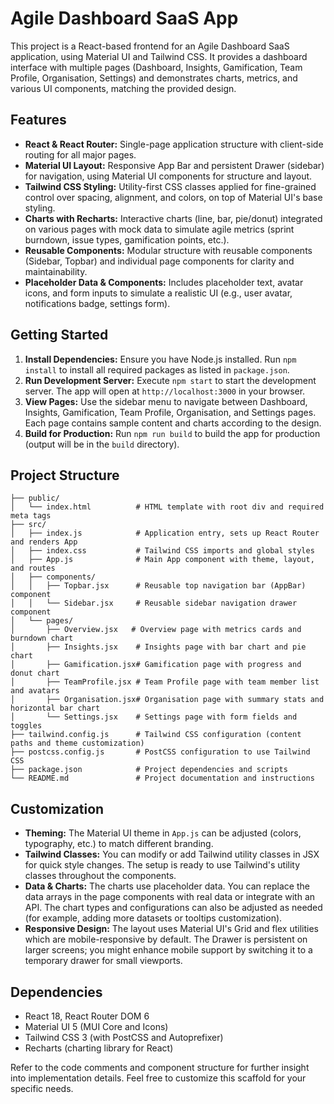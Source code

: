 # Agile Dashboard SaaS App

This project is a React-based frontend for an Agile Dashboard SaaS application, using Material UI and Tailwind CSS. It provides a dashboard interface with multiple pages (Dashboard, Insights, Gamification, Team Profile, Organisation, Settings) and demonstrates charts, metrics, and various UI components, matching the provided design.

## Features
- **React & React Router:** Single-page application structure with client-side routing for all major pages.
- **Material UI Layout:** Responsive App Bar and persistent Drawer (sidebar) for navigation, using Material UI components for structure and layout.
- **Tailwind CSS Styling:** Utility-first CSS classes applied for fine-grained control over spacing, alignment, and colors, on top of Material UI's base styling.
- **Charts with Recharts:** Interactive charts (line, bar, pie/donut) integrated on various pages with mock data to simulate agile metrics (sprint burndown, issue types, gamification points, etc.).
- **Reusable Components:** Modular structure with reusable components (Sidebar, Topbar) and individual page components for clarity and maintainability.
- **Placeholder Data & Components:** Includes placeholder text, avatar icons, and form inputs to simulate a realistic UI (e.g., user avatar, notifications badge, settings form).

## Getting Started
1. **Install Dependencies:** Ensure you have Node.js installed. Run `npm install` to install all required packages as listed in `package.json`.
2. **Run Development Server:** Execute `npm start` to start the development server. The app will open at `http://localhost:3000` in your browser.
3. **View Pages:** Use the sidebar menu to navigate between Dashboard, Insights, Gamification, Team Profile, Organisation, and Settings pages. Each page contains sample content and charts according to the design.
4. **Build for Production:** Run `npm run build` to build the app for production (output will be in the `build` directory).

## Project Structure
    ├── public/
    │   └── index.html          # HTML template with root div and required meta tags
    ├── src/
    │   ├── index.js            # Application entry, sets up React Router and renders App
    │   ├── index.css           # Tailwind CSS imports and global styles
    │   ├── App.js              # Main App component with theme, layout, and routes
    │   ├── components/
    │   │   ├── Topbar.jsx      # Reusable top navigation bar (AppBar) component
    │   │   └── Sidebar.jsx     # Reusable sidebar navigation drawer component
    │   └── pages/
    │       ├── Overview.jsx   # Overview page with metrics cards and burndown chart
    │       ├── Insights.jsx    # Insights page with bar chart and pie chart
    │       ├── Gamification.jsx# Gamification page with progress and donut chart
    │       ├── TeamProfile.jsx # Team Profile page with team member list and avatars
    │       ├── Organisation.jsx# Organisation page with summary stats and horizontal bar chart
    │       └── Settings.jsx    # Settings page with form fields and toggles
    ├── tailwind.config.js      # Tailwind CSS configuration (content paths and theme customization)
    ├── postcss.config.js       # PostCSS configuration to use Tailwind CSS
    ├── package.json            # Project dependencies and scripts
    └── README.md               # Project documentation and instructions

## Customization
- **Theming:** The Material UI theme in `App.js` can be adjusted (colors, typography, etc.) to match different branding.
- **Tailwind Classes:** You can modify or add Tailwind utility classes in JSX for quick style changes. The setup is ready to use Tailwind's utility classes throughout the components.
- **Data & Charts:** The charts use placeholder data. You can replace the data arrays in the page components with real data or integrate with an API. The chart types and configurations can also be adjusted as needed (for example, adding more datasets or tooltips customization).
- **Responsive Design:** The layout uses Material UI's Grid and flex utilities which are mobile-responsive by default. The Drawer is persistent on larger screens; you might enhance mobile support by switching it to a temporary drawer for small viewports.

## Dependencies
- React 18, React Router DOM 6
- Material UI 5 (MUI Core and Icons)
- Tailwind CSS 3 (with PostCSS and Autoprefixer)
- Recharts (charting library for React)

Refer to the code comments and component structure for further insight into implementation details. Feel free to customize this scaffold for your specific needs.
